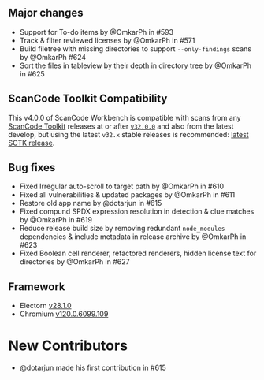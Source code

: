 ## Major changes

- Support for To-do items by @OmkarPh in #593
- Track & filter reviewed licenses by @OmkarPh in #571
- Build filetree with missing directories to support `--only-findings` scans by @OmkarPh #624
- Sort the files in tableview by their depth in directory tree by @OmkarPh in #625

## ScanCode Toolkit Compatibility

This v4.0.0 of ScanCode Workbench is compatible with scans from any [ScanCode Toolkit](https://github.com/nexB/scancode-toolkit/) releases at or after [`v32.0.0`](https://github.com/nexB/scancode-toolkit/releases/tag/v32.0.0rc4) and also from the latest develop, but using the latest `v32.x` stable releases is recommended: [latest SCTK release](https://github.com/nexB/scancode-toolkit/releases/latest).

## Bug fixes

- Fixed Irregular auto-scroll to target path by @OmkarPh in #610
- Fixed all vulnerabilities & updated packages by @OmkarPh in #611
- Restore old app name by @dotarjun in #615
- Fixed compund SPDX expression resolution in detection & clue matches by @OmkarPh in #619
- Reduce release build size by removing redundant `node_modules` dependencies & include metadata in release archive by @OmkarPh in #623
- Fixed Boolean cell renderer, refactored renderers, hidden license text for directories by @OmkarPh in #627

## Framework

- Electorn [v28.1.0](https://releases.electronjs.org/release/v28.1.0)
- Chromium [v120.0.6099.109](https://source.chromium.org/chromium/chromium/src/+/refs/tags/120.0.6099.109:)

# New Contributors

- @dotarjun made his first contribution in #615